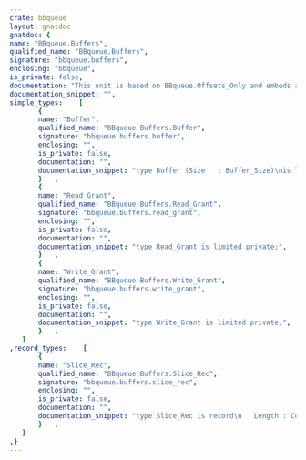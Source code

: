 ```yaml
---
crate: bbqueue
layout: gnatdoc
gnatdoc: {
name: "BBqueue.Buffers",
qualified_name: "BBqueue.Buffers",
signature: "bbqueue.buffers",
enclosing: "bbqueue",
is_private: false,
documentation: "This unit is based on BBqueue.Offsets_Only and embeds an internal buffer.\nIt provides directly usable slices of memory from its internal buffer:\n\n   Q   : aliased Buffer (64);\n   WG  : Write_Grant := Empty;\n   S   : Slice_Rec;\nbegin\n   Grant (Q, WG, 8);\n   if State (WG) = Valid then\n      declare\n         B : Storage_Array (1 .. Slice (WG).Length)\n           with Address => Slice (WG).Addr;\n      begin\n         B := (others => 42);\n      end;\n      Commit (Q, WG);\n   end if;",
documentation_snippet: "",
simple_types:    [
       {
       name: "Buffer",
       qualified_name: "BBqueue.Buffers.Buffer",
       signature: "bbqueue.buffers.buffer",
       enclosing: "",
       is_private: false,
       documentation: "",
       documentation_snippet: "type Buffer (Size   : Buffer_Size)\nis limited private;",
       }   ,
       {
       name: "Read_Grant",
       qualified_name: "BBqueue.Buffers.Read_Grant",
       signature: "bbqueue.buffers.read_grant",
       enclosing: "",
       is_private: false,
       documentation: "",
       documentation_snippet: "type Read_Grant is limited private;",
       }   ,
       {
       name: "Write_Grant",
       qualified_name: "BBqueue.Buffers.Write_Grant",
       signature: "bbqueue.buffers.write_grant",
       enclosing: "",
       is_private: false,
       documentation: "",
       documentation_snippet: "type Write_Grant is limited private;",
       }   ,
   ]
,record_types:    [
       {
       name: "Slice_Rec",
       qualified_name: "BBqueue.Buffers.Slice_Rec",
       signature: "bbqueue.buffers.slice_rec",
       enclosing: "",
       is_private: false,
       documentation: "",
       documentation_snippet: "type Slice_Rec is record\n   Length : Count;\n   Addr   : System.Address;\nend record;",
       }   ,
   ]
,}
---
```


